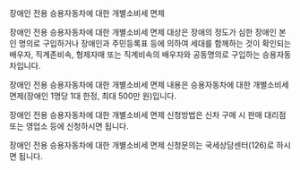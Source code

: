장애인 전용 승용자동차에 대한 개별소비세 면제

장애인 전용 승용자동차에 대한 개별소비세 면제 대상은 장애의 정도가 심한 장애인 본인 명의로 구입하거나 장애인과 주민등록표 등에 의하여 세대를 함께하는 것이 확인되는 배우자, 직계존비속, 형제자매 또는 직계비속의 배우자와 공동명의로 구입하는 승용자동차입니다.

장애인 전용 승용자동차에 대한 개별소비세 면제 내용은 승용자동차에 대한 개별소비세 면제(장애인 1명당 1대 한정, 최대 500만 원)입니다.

장애인 전용 승용자동차에 대한 개별소비세 면제 신청방법은 신차 구매 시 판매 대리점 또는 영업소 등에 신청하시면 됩니다.

장애인 전용 승용자동차에 대한 개별소비세 면제 신청문의는 국세상담센터(126)로 하시면 됩니다.